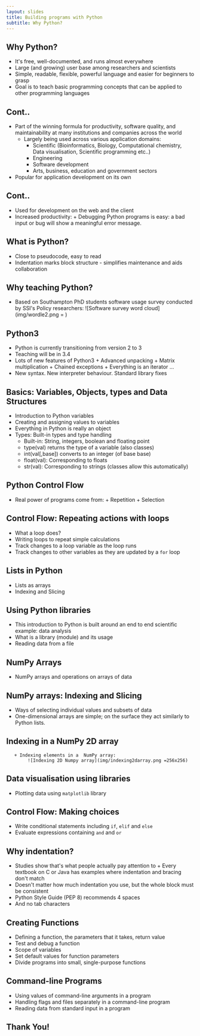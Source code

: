 ```yaml
---
layout: slides
title: Building programs with Python	
subtitle: Why Python?
---
```


## Why Python?

- It's free, well-documented, and runs almost everywhere
- Large (and growing) user base among researchers and scientists
- Simple, readable, flexible, powerful language and easier for beginners to grasp 
- Goal is to teach basic programming concepts that can be applied to other programming languages

## Cont..

- Part of the winning formula for productivity, software quality, and maintainability at many institutions and companies across the world
    + Largely being used across various application domains:
         + Scientific (Bioinformatics, Biology, Computational chemistry, Data visualisation, Scientific programming etc..)
         + Engineering
         + Software development
         + Arts, business, education and government sectors
- Popular for application development on its own

## Cont..

- Used for development on the web and the client 
- Increased productivity:
      + Debugging Python programs is easy: a bad input or bug will show a meaningful error message.
      
## What is Python?	

- Close to pseudocode, easy to read
- Indentation marks block structure - simplifies maintenance and aids collaboration
      
## Why teaching Python?

- Based on Southampton PhD students software usage survey conducted by SSI's Policy researchers:
     ![Software survey word cloud](img/wordle2.png = )

## Python3

- Python is currently transitioning from version 2 to 3
- Teaching will be in 3.4
- Lots of new features of Python3
      + Advanced unpacking
      + Matrix multiplication
      + Chained exceptions
      + Everything is an iterator ...
- New syntax. New interpreter behaviour. Standard library fixes        
     
## Basics: Variables, Objects, types and Data Structures

- Introduction to Python variables
- Creating and assigning values to variables
- Everything in Python is really an object
- Types: Built-in types and type handling
     + Built-in: String, integers, boolean and floating point
     + type(val) returns the type of a variable (also classes)  
     + int(val[,base]) converts to an integer (of base base)
     + float(val): Corresponding to floats
     + str(val): Corresponding to strings (classes allow this automatically)

## Python Control Flow

- Real power of programs come from:
      + Repetition
      + Selection
      
## Control Flow: Repeating actions with loops

-  What a loop does?
-  Writing loops to repeat simple calculations
-  Track changes to a loop variable as the loop runs
-  Track changes to other variables as they are updated by a `for` loop      
      
## Lists in Python

-  Lists as arrays
-  Indexing and Slicing      
   
## Using Python libraries

-  This introduction to Python is built around an end to end scientific example: data analysis
-  What is a library (module) and its usage
-  Reading data from a file
         
## NumPy Arrays

-  NumPy arrays and operations on arrays of data

## NumPy arrays: Indexing and Slicing

-  Ways of selecting individual values and subsets of data
-  One-dimensional arrays are simple; on the surface they act similarly to Python lists.
 
## Indexing in a NumPy 2D array 
       + Indexing elements in a  NumPy array:
            ![Indexing 2D Numpy array](img/indexing2darray.png =256x256) 
   
## Data visualisation using libraries

-  Plotting data using `matplotlib` library

## Control Flow: Making choices

-  Write conditional statements including `if`, `elif` and `else` 
-  Evaluate expressions containing `and` and `or`

## Why indentation?

-  Studies show that's what people actually pay attention to
       + Every textbook on C or Java has examples where indentation and bracing don't match
-  Doesn't matter how much indentation you use, but the whole block must be consistent     
-  Python Style Guide (PEP 8) recommends 4 spaces 
-  And no tab characters
  
## Creating Functions

-  Defining a function, the parameters that it takes, return value
-  Test and debug a function
-  Scope of variables
-  Set default values for function parameters
-  Divide programs into small, single-purpose functions

## Command-line Programs

-  Using values of command-line arguments in a program
-  Handling flags and files separately in a command-line program
-  Reading data from standard input in a program 

##  Thank You!